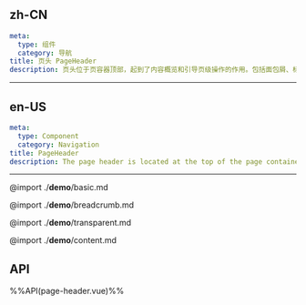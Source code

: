 ## zh-CN
```yaml
meta:
  type: 组件
  category: 导航
title: 页头 PageHeader
description: 页头位于页容器顶部，起到了内容概览和引导页级操作的作用。包括面包屑、标题等内容。
```
---
## en-US
```yaml
meta:
  type: Component
  category: Navigation
title: PageHeader
description: The page header is located at the top of the page container and serves as a content overview and guide page-level operations. Including breadcrumbs, titles, etc.
```
---

@import ./__demo__/basic.md

@import ./__demo__/breadcrumb.md

@import ./__demo__/transparent.md

@import ./__demo__/content.md

## API

%%API(page-header.vue)%%
